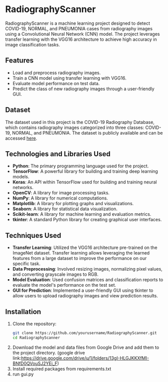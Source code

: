 # RadiographyScanner

RadiographyScanner is a machine learning project designed to detect COVID-19, NORMAL, and PNEUMONIA cases from radiography images using a Convolutional Neural Network (CNN) model. The project leverages transfer learning with the VGG16 architecture to achieve high accuracy in image classification tasks.

## Features
- Load and preprocess radiography images.
- Train a CNN model using transfer learning with VGG16.
- Evaluate model performance on test data.
- Predict the class of new radiography images through a user-friendly GUI.

## Dataset
The dataset used in this project is the COVID-19 Radiography Database, which contains radiography images categorized into three classes: COVID-19, NORMAL, and PNEUMONIA. The dataset is publicly available and can be accessed [here](https://www.kaggle.com/tawsifurrahman/covid19-radiography-database).

## Technologies and Libraries Used
- **Python**: The primary programming language used for the project.
- **TensorFlow**: A powerful library for building and training deep learning models.
- **Keras**: An API within TensorFlow used for building and training neural networks.
- **OpenCV**: A library for image processing tasks.
- **NumPy**: A library for numerical computations.
- **Matplotlib**: A library for plotting graphs and visualizations.
- **Seaborn**: A library for statistical data visualization.
- **Scikit-learn**: A library for machine learning and evaluation metrics.
- **tkinter**: A standard Python library for creating graphical user interfaces.

## Techniques Used
- **Transfer Learning**: Utilized the VGG16 architecture pre-trained on the ImageNet dataset. Transfer learning allows leveraging the learned features from a large dataset to improve the performance on our specific task.
- **Data Preprocessing**: Involved resizing images, normalizing pixel values, and converting grayscale images to RGB.
- **Model Evaluation**: Used confusion matrices and classification reports to evaluate the model's performance on the test set.
- **GUI for Prediction**: Implemented a user-friendly GUI using tkinter to allow users to upload radiography images and view prediction results.

## Installation
1. Clone the repository:
   ```sh
   git clone https://github.com/yourusername/RadiographyScanner.git
   cd RadiographyScanner

2. Download the model and data files from Google Drive and add them to the project directory. (google drive link:https://drive.google.com/drive/u/1/folders/13gI-HLGJKKXfMI-BNfD0QVouSJ2YEj_F)
3. Install required packages from requirements.txt
4. run gui.py
